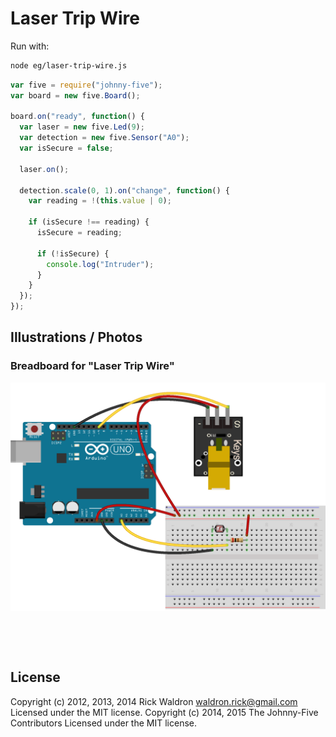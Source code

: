 <!--remove-start-->

# Laser Trip Wire





Run with:
```bash
node eg/laser-trip-wire.js
```

<!--remove-end-->

```javascript
var five = require("johnny-five");
var board = new five.Board();

board.on("ready", function() {
  var laser = new five.Led(9);
  var detection = new five.Sensor("A0");
  var isSecure = false;

  laser.on();

  detection.scale(0, 1).on("change", function() {
    var reading = !(this.value | 0);

    if (isSecure !== reading) {
      isSecure = reading;

      if (!isSecure) {
        console.log("Intruder");
      }
    }
  });
});

```


## Illustrations / Photos


### Breadboard for "Laser Trip Wire"



![docs/breadboard/laser-trip-wire.png](breadboard/laser-trip-wire.png)<br>

&nbsp;





&nbsp;

<!--remove-start-->

## License
Copyright (c) 2012, 2013, 2014 Rick Waldron <waldron.rick@gmail.com>
Licensed under the MIT license.
Copyright (c) 2014, 2015 The Johnny-Five Contributors
Licensed under the MIT license.

<!--remove-end-->
